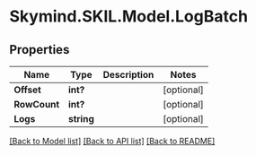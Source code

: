 # Skymind.SKIL.Model.LogBatch
## Properties

Name | Type | Description | Notes
------------ | ------------- | ------------- | -------------
**Offset** | **int?** |  | [optional] 
**RowCount** | **int?** |  | [optional] 
**Logs** | **string** |  | [optional] 

[[Back to Model list]](../README.md#documentation-for-models) [[Back to API list]](../README.md#documentation-for-api-endpoints) [[Back to README]](../README.md)

